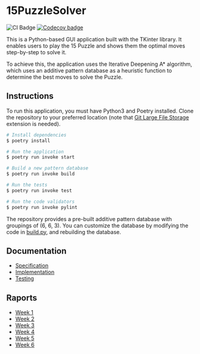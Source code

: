 # 15PuzzleSolver

![CI Badge](https://github.com/isakpulkki/15puzzlesolver/workflows/CI/badge.svg) [![Codecov badge](https://codecov.io/gh/isakpulkki/15PuzzleSolver/branch/main/graph/badge.svg?token=QCJD3KYHM7)](https://codecov.io/gh/isakpulkki/15PuzzleSolver)

This is a Python-based GUI application built with the TKinter library. It enables users to play the 15 Puzzle and shows them the optimal moves step-by-step to solve it.

To achieve this, the application uses the Iterative Deepening A* algorithm, which uses an additive pattern database as a heuristic function to determine the best moves to solve the Puzzle.

## Instructions

To run this application, you must have Python3 and Poetry installed. Clone the repository to your preferred location (note that [Git Large File Storage](https://git-lfs.com) extension is needed). 

```bash
# Install dependencies
$ poetry install

# Run the application
$ poetry run invoke start

# Build a new pattern database
$ poetry run invoke build

# Run the tests
$ poetry run invoke test

# Run the code validators
$ poetry run invoke pylint
```

The repository provides a pre-built additive pattern database with groupings of (6, 6, 3). You can customize the database by modifying the code in [build.py](https://github.com/isakpulkki/15PuzzleSolver/blob/main/src/logic/builder.py), and rebuilding the database.

## Documentation

* [Specification](https://github.com/isakpulkki/15PuzzleSolver/blob/main/docs/specification.md)
* [Implementation](https://github.com/isakpulkki/15PuzzleSolver/blob/main/docs/implementation.md)
* [Testing](https://github.com/isakpulkki/15PuzzleSolver/blob/main/docs/testing.md)

## Raports

* [Week 1](https://github.com/isakpulkki/15PuzzleSolver/blob/main/docs/week1.md)
* [Week 2](https://github.com/isakpulkki/15PuzzleSolver/blob/main/docs/week2.md)
* [Week 3](https://github.com/isakpulkki/15PuzzleSolver/blob/main/docs/week3.md)
* [Week 4](https://github.com/isakpulkki/15PuzzleSolver/blob/main/docs/week4.md)
* [Week 5](https://github.com/isakpulkki/15PuzzleSolver/blob/main/docs/week5.md)
* [Week 6](https://github.com/isakpulkki/15PuzzleSolver/blob/main/docs/week6.md)


